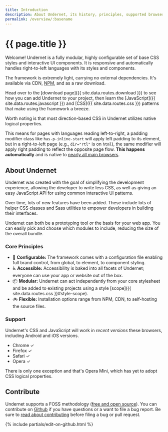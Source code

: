```yaml
---
title: Introduction
description: About Undernet, its history, principles, supported browsers, and how to contribute.
permalink: /overview/:basename
---
```


# {{ page.title }}

Welcome! Undernet is a fully modular, highly configurable set of base CSS styles and interactive UI components. It is responsive and automatically handles right-to-left languages with its styles and components.

The framework is extremely light, carrying no external dependencies. It's available via CDN, [NPM](https://www.npmjs.org/package/undernet), and as a raw download.

Head over to the [download page]({{ site.data.routes.download }}) to see how you can add Undernet to your project, then learn the [JavaScript]({{ site.data.routes.javascript }}) and [CSS]({{ site.data.routes.css }}) patterns that make using the framework a breeze.

Worth noting is that most direction-based CSS in Undernet utilizes native logical properties.

This means for pages with languages reading left-to-right, a padding modifier class like `has-p-inline-start` will apply left padding to its element, but in a right-to-left page (e.g., `dir="rtl"` is on `html`), the same modifier will apply right padding to reflect the opposite page flow. **This happens automatically** and is native to [nearly all main browsers](https://www.smashingmagazine.com/2018/03/understanding-logical-properties-values/).

## About Undernet

Undernet was created with the goal of simplifying the development experience, allowing the developer to write less CSS, as well as giving an easy JavaScript API for using common interactive UI patterns.

Over time, lots of new features have been added. These include lots of helper CSS classes and Sass utilities to empower developers in building their interfaces.

Undernet can both be a prototyping tool _or_ the basis for your web app. You can easily pick and choose which modules to include, reducing the size of the overall bundle.

### Core Principles

- 🧩 **Configurable:** The framework comes with a configuration file enabling full brand control, from global, to element, to component styling.
- ♿ **Accessible:** Accessibility is baked into all facets of Undernet; everyone can use your app or website out of the box.
- 📦 **Modular:** Undernet can act independently from your core stylesheet and be added to existing projects using a style [scope]({{ site.data.routes.css }}#style-scope).
- 🚲 **Flexible:** Installation options range from NPM, CDN, to self-hosting the source files.

### Support

Undernet's CSS and JavaScript will work in _recent versions_ these browsers, including Android and iOS versions.

- Chrome ✓
- Firefox ✓
- Safari ✓
- Opera ✓

There is only one exception and that's Opera Mini, which has yet to adopt CSS logical properties.

## Contribute

Undernet supports a FOSS methodology ([free and open source](https://en.wikipedia.org/wiki/Free_and_open-source_software)). You can contribute on [Github](https://www.github.com/geotrev/undernet/) if you have questions or a want to file a bug report. Be sure to [read about contributing](https://github.com/geotrev/undernet/blob/master/CONTRIBUTING.md) before filing a bug or pull request.

{% include partials/edit-on-github.html %}
